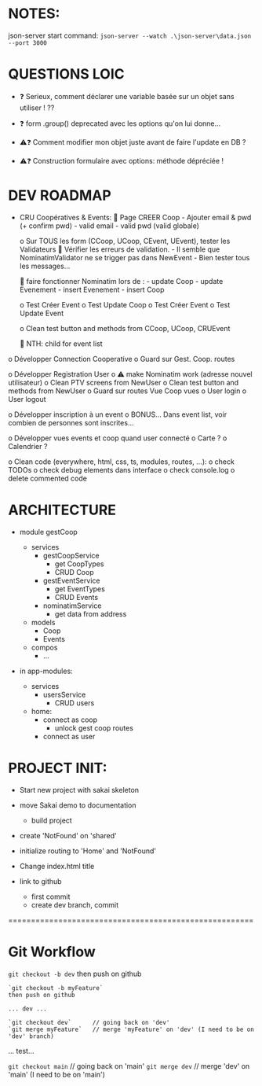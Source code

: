 # NOTES:
json-server start command:
`json-server --watch .\json-server\data.json --port 3000`


# QUESTIONS LOIC
- ❓ Serieux, comment déclarer une variable basée sur un objet sans utiliser ! ??
- ❓ form .group() deprecated avec les options qu'on lui donne...

- ⚠️❓ Comment modifier mon objet juste avant de faire l'update en DB ?
- ⚠️❓ Construction formulaire avec options: méthode dépréciée !


# DEV ROADMAP
- CRU Coopératives & Events:
	👷 Page CREER Coop
		- Ajouter email & pwd (+ confirm pwd)
		- valid email
		- valid pwd (valid globale)

	o Sur TOUS les form (CCoop, UCoop, CEvent, UEvent), tester les Validateurs
		🐛 Vérifier les erreurs de validation. 
			- Il semble que NominatimValidator ne se trigger pas dans NewEvent
			- Bien tester tous les messages...

	👷 faire fonctionner Nominatim lors de :
		- update Coop
		- update Evenement
		- insert Evenement
		- insert Coop

	o Test Créer Event
	o Test Update Coop
	o Test Créer Event
	o Test Update Event

	o Clean test button and methods from CCoop, UCoop, CRUEvent

	🙏 NTH: child for event list
	
o Développer Connection Cooperative
	o Guard sur Gest. Coop. routes

o Développer Registration User
	o ⚠️ make Nominatim work (adresse nouvel utilisateur)
	o Clean PTV screens from NewUser
	o Clean test button and methods from NewUser
	o Guard sur routes Vue Coop vues
	o User login
	o User logout

o Développer inscription à un event
	o BONUS... Dans event list, voir combien de personnes sont inscrites...

o Développer vues events et coop quand user connecté
	o Carte ?
	o Calendrier ?

o Clean code (everywhere, html, css, ts, modules, routes, ...):
	o check TODOs
	o check debug elements dans interface
	o check console.log
	o delete commented code


# ARCHITECTURE
- module gestCoop
	- services
		- gestCoopService
			- get CoopTypes
			- CRUD Coop
		- gestEventService
			- get EventTypes
			- CRUD Events
		- nominatimService
			- get data from address
	- models
		- Coop
		- Events
	- compos
		- ...

- in app-modules:
	- services
		- usersService
			- CRUD users
	- home: 
		- connect as coop
			- unlock gest coop routes
		- connect as user


# PROJECT INIT: 
- Start new project with sakai skeleton
- move Sakai demo to documentation
	- build project
- create 'NotFound' on 'shared'
- initialize routing to 'Home' and 'NotFound'

- Change index.html title

- link to github
	- first commit
	- create dev branch, commit

======================================================

# Git Workflow
`git checkout -b dev`
then push on github

	`git checkout -b myFeature`
	then push on github

	... dev ...

	`git checkout dev`		// going back on 'dev'
	`git merge myFeature` 	// merge 'myFeature' on 'dev' (I need to be on 'dev' branch)

... test...

`git checkout main` 		// going back on 'main'
`git merge dev` 			// merge 'dev' on 'main' (I need to be on 'main')
